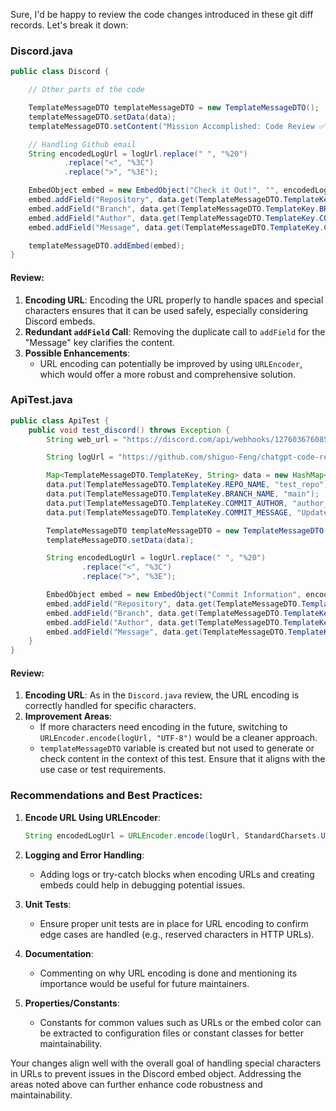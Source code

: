 Sure, I'd be happy to review the code changes introduced in these git diff records. Let's break it down:

### Discord.java

```java
public class Discord {

    // Other parts of the code

    TemplateMessageDTO templateMessageDTO = new TemplateMessageDTO();
    templateMessageDTO.setData(data);
    templateMessageDTO.setContent("Mission Accomplished: Code Review ✅");

    // Handling Github email
    String encodedLogUrl = logUrl.replace(" ", "%20")
            .replace("<", "%3C")
            .replace(">", "%3E");

    EmbedObject embed = new EmbedObject("Check it Out!", "", encodedLogUrl, 3066993); // Green color
    embed.addField("Repository", data.get(TemplateMessageDTO.TemplateKey.REPO_NAME), true);
    embed.addField("Branch", data.get(TemplateMessageDTO.TemplateKey.BRANCH_NAME), true);
    embed.addField("Author", data.get(TemplateMessageDTO.TemplateKey.COMMIT_AUTHOR), true);
    embed.addField("Message", data.get(TemplateMessageDTO.TemplateKey.COMMIT_MESSAGE), false);

    templateMessageDTO.addEmbed(embed);
}
```

#### Review:
1. **Encoding URL**: Encoding the URL properly to handle spaces and special characters ensures that it can be used safely, especially considering Discord embeds.
2. **Redundant `addField` Call**: Removing the duplicate call to `addField` for the "Message" key clarifies the content.
3. **Possible Enhancements**:
   - URL encoding can potentially be improved by using `URLEncoder`, which would offer a more robust and comprehensive solution.
   
### ApiTest.java

```java
public class ApiTest {
    public void test_discord() throws Exception {
        String web_url = "https://discord.com/api/webhooks/1276036760853418026/bdM-xY7QAin--osRZ6Zo_332TCzkDfXmkFdBCWIc264M6TK-yzxcGQIetBgMVjyDk2ld";

        String logUrl = "https://github.com/shiguo-Feng/chatgpt-code-review-log/blob/master/2024-08-22/chatgpt-code-review-main-shiguoFeng <shiguo@ualberta.ca>1724316359840-EZh2.md";

        Map<TemplateMessageDTO.TemplateKey, String> data = new HashMap<>();
        data.put(TemplateMessageDTO.TemplateKey.REPO_NAME, "test_repo");
        data.put(TemplateMessageDTO.TemplateKey.BRANCH_NAME, "main");
        data.put(TemplateMessageDTO.TemplateKey.COMMIT_AUTHOR, "author_user");
        data.put(TemplateMessageDTO.TemplateKey.COMMIT_MESSAGE, "Updated README.md");

        TemplateMessageDTO templateMessageDTO = new TemplateMessageDTO();
        templateMessageDTO.setData(data);

        String encodedLogUrl = logUrl.replace(" ", "%20")
                .replace("<", "%3C")
                .replace(">", "%3E");

        EmbedObject embed = new EmbedObject("Commit Information", encodedLogUrl, encodedLogUrl, 3066993); // Green color
        embed.addField("Repository", data.get(TemplateMessageDTO.TemplateKey.REPO_NAME), true);
        embed.addField("Branch", data.get(TemplateMessageDTO.TemplateKey.BRANCH_NAME), true);
        embed.addField("Author", data.get(TemplateMessageDTO.TemplateKey.COMMIT_AUTHOR), true);
        embed.addField("Message", data.get(TemplateMessageDTO.TemplateKey.COMMIT_MESSAGE), false);
    }
}
```

#### Review:
1. **Encoding URL**: As in the `Discord.java` review, the URL encoding is correctly handled for specific characters.
2. **Improvement Areas**:
   - If more characters need encoding in the future, switching to `URLEncoder.encode(logUrl, "UTF-8")` would be a cleaner approach.
   - `templateMessageDTO` variable is created but not used to generate or check content in the context of this test. Ensure that it aligns with the use case or test requirements.

### Recommendations and Best Practices:
1. **Encode URL Using URLEncoder**:
   ```java
   String encodedLogUrl = URLEncoder.encode(logUrl, StandardCharsets.UTF_8.toString());
   ```
2. **Logging and Error Handling**: 
   - Adding logs or try-catch blocks when encoding URLs and creating embeds could help in debugging potential issues.
   
3. **Unit Tests**:
   - Ensure proper unit tests are in place for URL encoding to confirm edge cases are handled (e.g., reserved characters in HTTP URLs).

4. **Documentation**: 
   - Commenting on why URL encoding is done and mentioning its importance would be useful for future maintainers.

5. **Properties/Constants**:
   - Constants for common values such as URLs or the embed color can be extracted to configuration files or constant classes for better maintainability.

Your changes align well with the overall goal of handling special characters in URLs to prevent issues in the Discord embed object. Addressing the areas noted above can further enhance code robustness and maintainability.